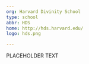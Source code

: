 ```yaml
---
org: Harvard Divinity School
type: school
abbr: HDS
home: http://hds.harvard.edu/
logo: hds.png

---
```


PLACEHOLDER TEXT
